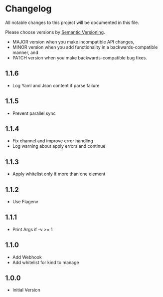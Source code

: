 # Changelog

All notable changes to this project will be documented in this file.

Please choose versions by [Semantic Versioning](http://semver.org/).

* MAJOR version when you make incompatible API changes,
* MINOR version when you add functionality in a backwards-compatible manner, and
* PATCH version when you make backwards-compatible bug fixes.

## 1.1.6

- Log Yaml and Json content if parse failure 

## 1.1.5

- Prevent parallel sync

## 1.1.4

- Fix channel and improve error handling
- Log warning about apply errors and continue

## 1.1.3

- Apply whitelist only if more than one element 

## 1.1.2

- Use Flagenv

## 1.1.1

- Print Args if -v >= 1

## 1.1.0

- Add Webhook
- Add whitelist for kind to manage

## 1.0.0

- Initial Version
